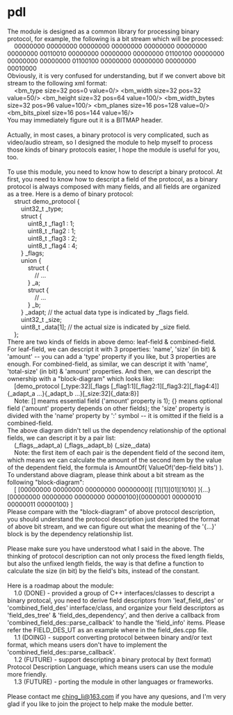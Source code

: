 # pdl

The module is designed as a common library for processing binary protocol, for example, the following is a bit stream which will be processed: <br/>
&nbsp;&nbsp;&nbsp;&nbsp;00000000 00000000 00000000 00000000 00000000 00000000 00000000 00110010 00000000 00000000 00000000 01100100 00000000 00000000 00000000 01100100 00000000 00000000 00000000 00010000 <br/>
Obviously, it is very confused for understanding, but if we convert above bit stream to the following xml format: <br/>
&nbsp;&nbsp;&nbsp;&nbsp;&lt;bm_type size=32 pos=0 value=0/&gt; &lt;bm_width size=32 pos=32 value=50/&gt; &lt;bm_height size=32 pos=64 value=100/&gt; &lt;bm_width_bytes size=32 pos=96 value=100/&gt; &lt;bm_planes size=16 pos=128 value=0/&gt; &lt;bm_bits_pixel size=16 pos=144 value=16/&gt; <br/>
You may immediately figure out it is a BITMAP header. <br/>
<br/>
Actually, in most cases, a binary protocol is very complicated, such as video/audio stream, so I designed the module to help myself to process those kinds of binary protocols easier, I hope the module is useful for you, too.<br/>
<br/>
To use this module, you need to know how to descript a binary protocol. At first, you need to know how to descript a field of the protocol, as a binary protocol is always composed with many fields, and all fields are organized as a tree. Here is a demo of binary protocol: <br/>
&nbsp;&nbsp;&nbsp;&nbsp;struct demo_protocol {                                                                      <br/>
&nbsp;&nbsp;&nbsp;&nbsp;&nbsp;&nbsp;&nbsp;&nbsp;uint32_t _type;                                                     <br/>
&nbsp;&nbsp;&nbsp;&nbsp;&nbsp;&nbsp;&nbsp;&nbsp;struct {                                                            <br/>
&nbsp;&nbsp;&nbsp;&nbsp;&nbsp;&nbsp;&nbsp;&nbsp;&nbsp;&nbsp;&nbsp;&nbsp;uint8_t _flag1 : 1;                         <br/>
&nbsp;&nbsp;&nbsp;&nbsp;&nbsp;&nbsp;&nbsp;&nbsp;&nbsp;&nbsp;&nbsp;&nbsp;uint8_t _flag2 : 1;                         <br/>
&nbsp;&nbsp;&nbsp;&nbsp;&nbsp;&nbsp;&nbsp;&nbsp;&nbsp;&nbsp;&nbsp;&nbsp;uint8_t _flag3 : 2;                         <br/>
&nbsp;&nbsp;&nbsp;&nbsp;&nbsp;&nbsp;&nbsp;&nbsp;&nbsp;&nbsp;&nbsp;&nbsp;uint8_t _flag4 : 4;                         <br/>
&nbsp;&nbsp;&nbsp;&nbsp;&nbsp;&nbsp;&nbsp;&nbsp;} _flags;                                                           <br/>
&nbsp;&nbsp;&nbsp;&nbsp;&nbsp;&nbsp;&nbsp;&nbsp;union {                                                             <br/>
&nbsp;&nbsp;&nbsp;&nbsp;&nbsp;&nbsp;&nbsp;&nbsp;&nbsp;&nbsp;&nbsp;&nbsp;struct {                                    <br/>
&nbsp;&nbsp;&nbsp;&nbsp;&nbsp;&nbsp;&nbsp;&nbsp;&nbsp;&nbsp;&nbsp;&nbsp;&nbsp;&nbsp;&nbsp;&nbsp;// ...              <br/>
&nbsp;&nbsp;&nbsp;&nbsp;&nbsp;&nbsp;&nbsp;&nbsp;&nbsp;&nbsp;&nbsp;&nbsp;} _a;                                       <br/>
&nbsp;&nbsp;&nbsp;&nbsp;&nbsp;&nbsp;&nbsp;&nbsp;&nbsp;&nbsp;&nbsp;&nbsp;struct {                                    <br/>
&nbsp;&nbsp;&nbsp;&nbsp;&nbsp;&nbsp;&nbsp;&nbsp;&nbsp;&nbsp;&nbsp;&nbsp;&nbsp;&nbsp;&nbsp;&nbsp;// ...              <br/>
&nbsp;&nbsp;&nbsp;&nbsp;&nbsp;&nbsp;&nbsp;&nbsp;&nbsp;&nbsp;&nbsp;&nbsp;} _b;                                       <br/>
&nbsp;&nbsp;&nbsp;&nbsp;&nbsp;&nbsp;&nbsp;&nbsp;} _adapt; // the actual data type is indicated by _flags field.     <br/>
&nbsp;&nbsp;&nbsp;&nbsp;&nbsp;&nbsp;&nbsp;&nbsp;uint32_t _size;                                                     <br/>
&nbsp;&nbsp;&nbsp;&nbsp;&nbsp;&nbsp;&nbsp;&nbsp;uint8_t _data[1]; // the actual size is indicated by _size field.   <br/>
&nbsp;&nbsp;&nbsp;&nbsp;};                                                                                          <br/>
There are two kinds of fields in above demo: leaf-field &amp; combined-field. For leaf-field, we can descript it with 3 properties: 'name', 'size' (in bit) &amp; 'amount' -- you can add a 'type' property if you like, but 3 properties are enough. For combined-field, as similar, we can descript it with 'name', 'total-size' (in bit) &amp; 'amount' properties. And then, we can descript the ownership with a &quot;block-diagram&quot; which looks like: <br/>
&nbsp;&nbsp;&nbsp;&nbsp;[demo_protocol [_type:32][_flags [_flag1:1][_flag2:1][_flag3:2][_flag4:4]]{_adapt_a ...}{_adapt_b ...}[_size:32]{_data:8}] <br/>
&nbsp;&nbsp;&nbsp;&nbsp;Note: [] meams essential field ('amount' property is 1); {} means optional field ('amount' property depends on other fields); the 'size' property is divided with the 'name' property by ':' symbol -- it is omitted if the field is a combined-field. <br/>
 The above diagram didn't tell us the dependency relationship of the optional fields, we can descript it by a pair list: <br/>
&nbsp;&nbsp;&nbsp;&nbsp;(_flags,_adapt_a) (_flags,_adapt_b) (_size,_data) <br/>
&nbsp;&nbsp;&nbsp;&nbsp;Note: the first item of each pair is the dependent field of the second item, which means we can calculate the amount of the second item by the value of the dependent field, the formula is AmountOf( ValueOf('dep-field bits') ). <br/>
 To understand above diagram, please think about a bit stream as the following &quot;block-diagram&quot;: <br/>
&nbsp;&nbsp;&nbsp;&nbsp;[ [00000000 00000000 00000000 00000000][ [1][1][01][1010] ]{...}[00000000 00000000 00000000 00000100]{00000001 00000010 00000011 00000100} ] <br/>
Please compare with the &quot;block-diagram&quot; of above protocol description, you should understand the protocol description just descripted the format of above bit stream, and we can figure out what the meaning of the '{...}' block is by the dependency relationship list. <br/>
<br/>
Please make sure you have understood what I said in the above. The thinking of protocol description can not only process the fixed length fields, but also the unfixed length fields, the way is that define a function to calculate the size (in bit) by the field's bits, instead of the constant. <br/>
<br/>
Here is a roadmap about the module: <br/>
&nbsp;&nbsp;&nbsp;&nbsp;1.0 (DONE) - provided a group of C++ interfaces/classes to descript a binary protocal, you need to derive field descriptors from 'leaf_field_des' or 'combined_field_des' interface/class, and organize your field descriptors as 'field_des_tree' &amp; 'field_des_dependency', and then derive a callback from 'combined_field_des::parse_callback' to handle the 'field_info' items. Please refer the FIELD_DES_UT as an example where in the field_des.cpp file. <br/>
&nbsp;&nbsp;&nbsp;&nbsp;1.1 (DOING) - support converting protocol between binary and/or text format, which means users don't have to implement the 'combined_field_des::parse_callback'. <br/>
&nbsp;&nbsp;&nbsp;&nbsp;1.2 (FUTURE) - support descripting a binary protocal by (text format) Protocol Description Language, which means users can use the module more friendly. <br/>
&nbsp;&nbsp;&nbsp;&nbsp;1.3 (FUTURE) - porting the module in other languages or frameworks. <br/>
<br/>
Please contact me ching_li@163.com if you have any quesions, and I'm very glad if you like to join the project to help make the module better. <br/>
